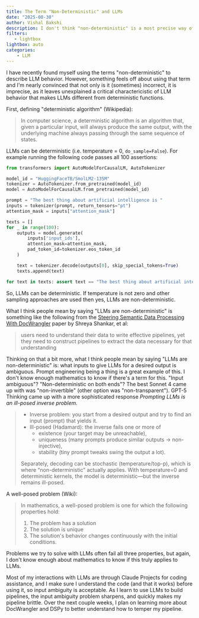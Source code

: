 ```yaml
---
title: The Term "Non-Deterministic" and LLMs
date: "2025-08-30"
author: Vishal Bakshi
description: I don't think "non-deterministic" is a most precise way of describing LLMs.
filters:
   - lightbox
lightbox: auto
categories:
    - LLM
---
```


I have recently found myself using the terms "non-deterministic" to describe LLM behavior. However, something feels off about using that term and I'm nearly convinced that not only is it (sometimes) incorrect, it is imprecise, as it leaves unexplained a critical charactericistic of LLM behavior that makes LLMs different from deterministic functions.

First, defining "deterministic algorithm" (Wikipedia):

> In computer science, a deterministic algorithm is an algorithm that, given a particular input, will always produce the same output, with the underlying machine always passing through the same sequence of states.

LLMs can be deterministic (i.e. temperature = 0, `do_sample=False`). For example running the following code passes all 100 assertions:

```python
from transformers import AutoModelForCausalLM, AutoTokenizer

model_id = "HuggingFaceTB/SmolLM2-135M"
tokenizer = AutoTokenizer.from_pretrained(model_id)
model = AutoModelForCausalLM.from_pretrained(model_id)

prompt = "The best thing about artificial intelligence is "
inputs = tokenizer(prompt, return_tensors="pt")
attention_mask = inputs["attention_mask"]

texts = []
for _ in range(100):
    outputs = model.generate(
        inputs['input_ids'],
        attention_mask=attention_mask,
        pad_token_id=tokenizer.eos_token_id
    )

    text = tokenizer.decode(outputs[0], skip_special_tokens=True)
    texts.append(text)

for text in texts: assert text == "The best thing about artificial intelligence is  that it can be used to solve problems that would otherwise be impossible to solve.\n\nFor"
```

So, LLMs can be deterministic. If temperature is not zero and other sampling approaches are used then yes, LLMs are non-deterministic.

What I think people mean by saying "LLMs are non-deterministic" is something like the following from the [Steering Semantic Data Processing With DocWrangler](https://arxiv.org/abs/2504.14764) paper by Shreya Shankar, et al:

> users need to understand their data to write effective pipelines, yet they need to construct pipelines to extract the data necessary for that understanding

Thinking on that a bit more, what I think people mean by saying "LLMs are non-deterministic" is: what inputs to give LLMs for a desired output is ambiguous. Prompt engineering being a thing is a great example of this. I don't know enough mathematics to know if there's a term for this. "Input ambiguous"? "Non-deterministic on both ends"? The best Sonnet 4 came up with was "non-invertible" (other option was "non-transparent"). GPT-5 Thinking came up with a more sophisticated response _Prompting LLMs is an ill-posed inverse problem._

> - Inverse problem: you start from a desired output and try to find an input (prompt) that yields it.
> - Ill-posed (Hadamard): the inverse fails one or more of
>   - existence (your target may be unreachable),
>   - uniqueness (many prompts produce similar outputs → non-injective),
>   - stability (tiny prompt tweaks swing the output a lot).
> 
> Separately, decoding can be stochastic (temperature/top-p), which is where “non-deterministic” actually applies. With temperature=0 and deterministic kernels, the model is deterministic—but the inverse remains ill-posed.

A well-posed problem (Wiki):

> In mathematics, a well-posed problem is one for which the following properties hold:
> 
> 1. The problem has a solution
> 2. The solution is unique
> 3. The solution's behavior changes continuously with the initial conditions.

Problems we try to solve with LLMs often fail all three properties, but again, I don't know enough about mathematics to know if this truly applies to LLMs.

Most of my interactions with LLMs are through Claude Projects for coding assistance, and I make sure I understand the code (and that it works) before using it, so input ambiguity is acceptable.  As I learn to use LLMs to build pipelines, the input ambiguity problem sharpens, and quickly makes my pipeline brittle. Over the next couple weeks, I plan on learning more about DocWrangler and DSPy to better understand how to temper my pipeline. 



